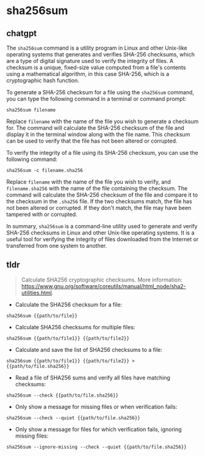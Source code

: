 # sha256sum 
## chatgpt 
The `sha256sum` command is a utility program in Linux and other Unix-like operating systems that generates and verifies SHA-256 checksums, which are a type of digital signature used to verify the integrity of files. A checksum is a unique, fixed-size value computed from a file's contents using a mathematical algorithm, in this case SHA-256, which is a cryptographic hash function.

To generate a SHA-256 checksum for a file using the `sha256sum` command, you can type the following command in a terminal or command prompt:

`sha256sum filename`

Replace `filename` with the name of the file you wish to generate a checksum for. The command will calculate the SHA-256 checksum of the file and display it in the terminal window along with the file name. This checksum can be used to verify that the file has not been altered or corrupted.

To verify the integrity of a file using its SHA-256 checksum, you can use the following command:

`sha256sum -c filename.sha256`

Replace `filename` with the name of the file you wish to verify, and `filename.sha256` with the name of the file containing the checksum. The command will calculate the SHA-256 checksum of the file and compare it to the checksum in the `.sha256` file. If the two checksums match, the file has not been altered or corrupted. If they don't match, the file may have been tampered with or corrupted.

In summary, `sha256sum` is a command-line utility used to generate and verify SHA-256 checksums in Linux and other Unix-like operating systems. It is a useful tool for verifying the integrity of files downloaded from the Internet or transferred from one system to another. 

## tldr 
 
> Calculate SHA256 cryptographic checksums.
> More information: <https://www.gnu.org/software/coreutils/manual/html_node/sha2-utilities.html>.

- Calculate the SHA256 checksum for a file:

`sha256sum {{path/to/file}}`

- Calculate SHA256 checksums for multiple files:

`sha256sum {{path/to/file1}} {{path/to/file2}}`

- Calculate and save the list of SHA256 checksums to a file:

`sha256sum {{path/to/file1}} {{path/to/file2}} > {{path/to/file.sha256}}`

- Read a file of SHA256 sums and verify all files have matching checksums:

`sha256sum --check {{path/to/file.sha256}}`

- Only show a message for missing files or when verification fails:

`sha256sum --check --quiet {{path/to/file.sha256}}`

- Only show a message for files for which verification fails, ignoring missing files:

`sha256sum --ignore-missing --check --quiet {{path/to/file.sha256}}`
